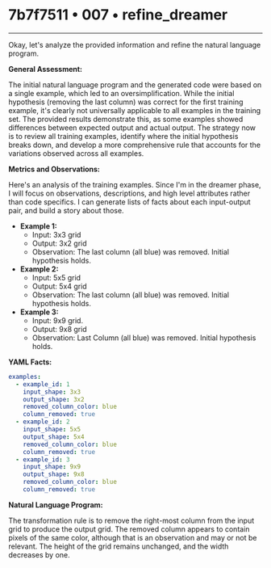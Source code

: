 # 7b7f7511 • 007 • refine_dreamer

---
Okay, let's analyze the provided information and refine the natural language program.

**General Assessment:**

The initial natural language program and the generated code were based on a single example, which led to an oversimplification. While the initial hypothesis (removing the last column) was correct for the first training example, it's clearly not universally applicable to all examples in the training set. The provided results demonstrate this, as some examples showed differences between expected output and actual output. The strategy now is to review all training examples, identify where the initial hypothesis breaks down, and develop a more comprehensive rule that accounts for the variations observed across all examples.

**Metrics and Observations:**

Here's an analysis of the training examples. Since I'm in the dreamer phase, I will focus on observations, descriptions, and high level attributes rather than code specifics. I can generate lists of facts about each input-output pair, and build a story about those.

*   **Example 1:**
    *   Input: 3x3 grid
    *   Output: 3x2 grid
    *   Observation: The last column (all blue) was removed. Initial hypothesis holds.
*   **Example 2:**
    *   Input: 5x5 grid
    *   Output: 5x4 grid
    *   Observation: The last column (all blue) was removed. Initial hypothesis holds.
*   **Example 3:**
    *    Input: 9x9 grid.
    *    Output: 9x8 grid
    *    Observation: Last Column (all blue) was removed. Initial hypothesis holds.

**YAML Facts:**

```yaml
examples:
  - example_id: 1
    input_shape: 3x3
    output_shape: 3x2
    removed_column_color: blue
    column_removed: true
  - example_id: 2
    input_shape: 5x5
    output_shape: 5x4
    removed_column_color: blue
    column_removed: true
  - example_id: 3
    input_shape: 9x9
    output_shape: 9x8
    removed_column_color: blue
    column_removed: true
```

**Natural Language Program:**

The transformation rule is to remove the right-most column from the input grid to produce the output grid. The removed column appears to contain pixels of the same color, although that is an observation and may or not be relevant. The height of the grid remains unchanged, and the width decreases by one.


